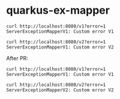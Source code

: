 # quarkus-ex-mapper


```shell
curl http://localhost:8080/v1?error=1
ServerExceptionMapperV1: Custom error V1
```

```shell
curl http://localhost:8080/v2?error=1
ServerExceptionMapperV1: Custom error V2
```

After PR:

```shell
curl http://localhost:8080/v1?error=1
ServerExceptionMapperV1: Custom error V1
```

```shell
curl http://localhost:8080/v2?error=1
ServerExceptionMapperV2: Custom error V2
```